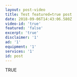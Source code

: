 ```yaml
---
layout: post-video
title: Test featured=true post
date: 2018-09-06T14:43:06.580Z
video-id: 'true'
featured: 'false'
excerpt: 'true'
disclaimer: '1'
ad: '1'
equipment: '1'
services: '1'
id: post
---
```

TRUE
